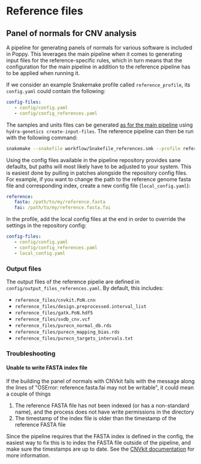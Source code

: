 # Reference files

## Panel of normals for CNV analysis

A pipeline for generating panels of normals for various software is included in Poppy. This leverages the main pipeline when it comes to generating input files for the reference-specific rules, which in turn means that the configuration for the main pipeline in addition to the reference pipeline has to be applied when running it.

If we consider an example Snakemake profile called `reference_profile`, its `config.yaml` could contain the following:

```yaml
config-files:
   - config/config.yaml
   - config/config_references.yaml
```

The samples and units files can be generated [as for the main pipeline]() using `hydra-genetics create-input-files`. The reference pipeline can then be run with the following command:

```bash
snakemake --snakefile workflow/Snakefile_references.smk --profile reference_profile
```

Using the config files available in the pipeline repository provides sane defaults, but paths will most likely have to be adjusted to your system. This is easiest done by pulling in patches alongside the repository config files. For example, if you want to change the path to the reference genome fasta file and corresponding index, create a new config file (`local_config.yaml`):

```yaml
reference:
   fasta: /path/to/my/reference.fasta
   fai: /path/to/my/reference.fasta.fai
```

In the profile, add the local config files at the end in order to override the settings in the repository config:

```yaml
config-files:
   - config/config.yaml
   - config/config_references.yaml
   - local_config.yaml
```

### Output files

The output files of the reference pipelie are defined in `config/output_files_references.yaml`. By default, this includes:

- `reference_files/cnvkit.PoN.cnn`
- `reference_files/design.preprocessed.interval_list`
- `reference_files/gatk.PoN.hdf5`
- `reference_files/svdb_cnv.vcf`
- `reference_files/purecn_normal_db.rds`
- `reference_files/purecn_mapping_bias.rds`
- `reference_files/purecn_targets_intervals.txt`

### Troubleshooting

#### Unable to write FASTA index file

If the building the panel of normals with CNVkit fails with the message along the lines of "OSError: reference.fasta.fai may not be writable", it could mean a couple of things

1. The reference FASTA file has not been indexed (or has a non-standard name), and the process does not have write permissions in the directory
2. The timestamp of the index file is older than the timestamp of the reference FASTA file

Since the pipeline requires that the FASTA index is defined in the config, the easiest way to fix this is to index the FASTA file outside of the pipeline, and make sure the timestamps are up to date. See the [CNVkit documentation](https://cnvkit.readthedocs.io/en/stable/pipeline.html#how-it-works) for more information.
